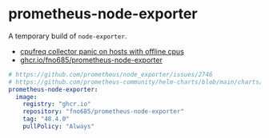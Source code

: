 # prometheus-node-exporter

A temporary build of `node-exporter`.

- [cpufreq collector panic on hosts with offline cpus](https://github.com/prometheus/node_exporter/issues/2746)
- [ghcr.io/fno685/prometheus-node-exporter](https://github.com/orgs/fno685/packages/container/package/prometheus-node-exporter)

```yaml
# https://github.com/prometheus/node_exporter/issues/2746
# https://github.com/prometheus-community/helm-charts/blob/main/charts/prometheus-node-exporter/values.yaml
prometheus-node-exporter:
  image:
    registry: "ghcr.io"
    repository: "fno685/prometheus-node-exporter"
    tag: "48.4.0"
    pullPolicy: "Always"
```
